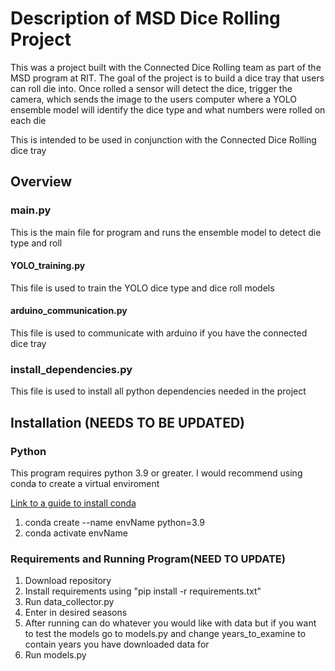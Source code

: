 # Description of MSD Dice Rolling Project
This was a project built with the Connected Dice Rolling team as part of the MSD program at RIT.
The goal of the project is to build a dice tray that users can roll die into. Once rolled
a sensor will detect the dice, trigger the camera, which sends the image to the users computer 
where a YOLO ensemble model will identify the dice type and what numbers were rolled on each die

This is intended to be used in conjunction with the Connected Dice Rolling dice tray

## Overview
### main.py
This is the main file for program and runs the ensemble model to detect die type and roll

#### YOLO_training.py
This file is used to train the YOLO dice type and dice roll models 

#### arduino_communication.py
This file is used to communicate with arduino if you have the connected dice tray

### install_dependencies.py
This file is used to install all python dependencies needed in the project

## Installation (NEEDS TO BE UPDATED)
### Python
This program requires python 3.9 or greater. I would recommend using conda to create a virtual enviroment

[Link to a guide to install conda](https://developers.google.com/earth-engine/guides/python_install-conda)
1. conda create --name envName python=3.9
2. conda activate envName


### Requirements and Running Program(NEED TO UPDATE)
1. Download repository
2. Install requirements using "pip install -r requirements.txt" 
3. Run data_collector.py
4. Enter in desired seasons
5. After running can do whatever you would like with data but if you want to test the models go to models.py and change
   years_to_examine to contain years you have downloaded data for
6. Run models.py
